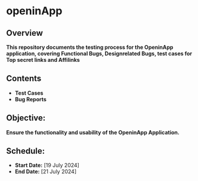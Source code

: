 # openinApp

## Overview
**This repository documents the testing process for the OpeninApp application, covering Functional Bugs, Designrelated Bugs, test cases for Top secret links and Affilinks**

## Contents

- **Test Cases**
- **Bug Reports**



## Objective: 
**Ensure the functionality and usability of the OpeninApp Application.**


## Schedule:

- **Start Date:** [19 July 2024]
- **End Date:** [21 July 2024]
